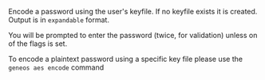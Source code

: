 Encode a password using the user's keyfile. If no keyfile exists it is created. Output is in `expandable` format.

You will be prompted to enter the password (twice, for validation) unless on of the flags is set.

To encode a plaintext password using a specific key file please use the `geneos aes encode` command
